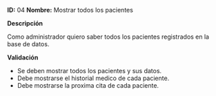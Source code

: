 **ID:** 04	**Nombre:** Mostrar todos los pacientes
	

**Descripción**

Como administrador quiero saber todos los pacientes registrados en la base de datos.

**Validación**

* Se deben mostrar todos los pacientes y sus datos.
* Debe mostrarse el historial medico de cada paciente.
* Debe mostrarse la proxima cita de cada paciente.
